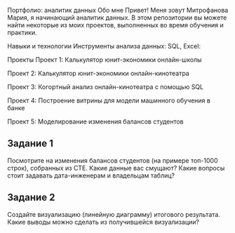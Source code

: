 Портфолио: аналитик данных
Обо мне
Привет! Меня зовут Митрофанова Мария, я начинающий аналитик данных. В этом репозитории вы можете найти некоторые из моих проектов, выполненных во время обучения и практики.

Навыки и технологии
Инструменты анализа данных: SQL, Excel:

Проекты
Проект 1: Калькулятор юнит-экономики онлайн-школы

Проект 2: Калькулятор юнит-экономики онлайн-кинотеатра

Проект 3: Когортный анализ онлайн-кинотеатра с помощью SQL

Проект 4: Построение витрины для модели машинного обучения в банке

Проект 5: Моделирование изменения балансов студентов

## Задание 1
Посмотрите на изменения балансов студентов (на примере топ-1000 строк), собранных из CTE. 
Какие данные вас смущают? Какие вопросы стоит задавать дата-инженерам и владельцам таблиц? 
## Задание 2
Создайте визуализацию (линейную диаграмму) итогового результата. 
Какие выводы можно сделать из получившейся визуализации?



